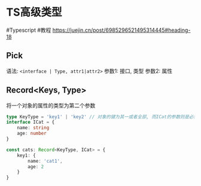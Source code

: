 # TS高级类型

#Typescript #教程
https://juejin.cn/post/6985296521495314445#heading-18
## Pick

语法: `<interface | Type, attr1|attr2>`
参数1: 接口, 类型
参数2: 属性

## Record<Keys, Type>

将一个对象的属性的类型为第二个参数
```ts
type KeyType = 'key1' | 'key2' // 对象的键为其一或者全部, 而ICat的参数则是必须包含
interface ICat = {
	name: string
	age: number
}

const cats: Record<KeyType, ICat> = {
	key1: {
		name: 'cat1',
		age: 2
	}
}
```